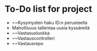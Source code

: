 # To-Do list for project
 
- ~~Kysymysten haku ID:n perusteella
- Mahollisuus tallentaa uusia kyssäreitä
- ~~Vastasusluokka
- ~~Vastauscontrolleri
- ~~Vastausrepo
